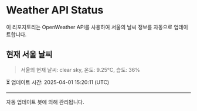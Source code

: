 
# Weather API Status

이 리포지토리는 OpenWeather API를 사용하여 서울의 날씨 정보를 자동으로 업데이트합니다.

## 현재 서울 날씨
> 서울의 현재 날씨: clear sky, 온도: 9.25°C, 습도: 36%

⏳ 업데이트 시간: 2025-04-01 15:20:11 (UTC)

---
자동 업데이트 봇에 의해 관리됩니다.
